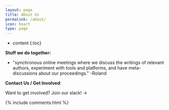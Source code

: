 ```yaml
---
layout: page
title: About Us
permalink: /about/
icon: heart
type: page
---
```

* content
{:toc}

**Stuff we do together:**
* "synchronous online meetings where we discuss the writings of relevant authors, experiment with tools and platforms, and have meta-discussions about our proceedings." -Roland

**Contact Us / Get Involved**:

Want to get involved? Join our slack! -> <script async defer src="https://metacaugs.herokuapp.com/slackin.js"></script>

{% include comments.html %}
